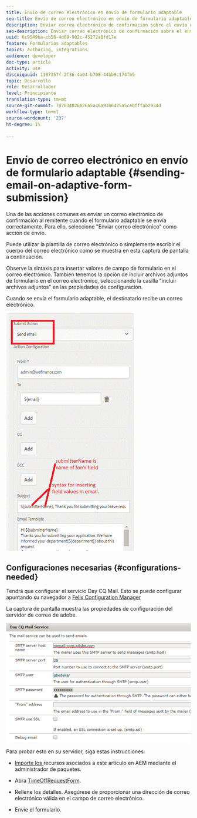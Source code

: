 ```yaml
---
title: Envío de correo electrónico en envío de formulario adaptable
seo-title: Envío de correo electrónico en envío de formulario adaptable
description: Enviar correo electrónico de confirmación sobre el envío de formulario adaptable mediante el componente de envío de correo electrónico
seo-description: Enviar correo electrónico de confirmación sobre el envío de formulario adaptable mediante el componente de envío de correo electrónico
uuid: 6c9549ba-cb56-4d69-902c-45272a8fd17e
feature: Formularios adaptables
topics: authoring, integrations
audience: developer
doc-type: article
activity: use
discoiquuid: 1187357f-2f36-4a04-b708-44bb9c174fb5
topic: Desarrollo
role: Desarrollador
level: Principiante
translation-type: tm+mt
source-git-commit: 7d7034026826a5a46a91b6425a5cebfffab2934d
workflow-type: tm+mt
source-wordcount: '237'
ht-degree: 1%

---
```



# Envío de correo electrónico en envío de formulario adaptable {#sending-email-on-adaptive-form-submission}

Una de las acciones comunes es enviar un correo electrónico de confirmación al remitente cuando el formulario adaptable se envía correctamente. Para ello, seleccione &quot;Enviar correo electrónico&quot; como acción de envío.

Puede utilizar la plantilla de correo electrónico o simplemente escribir el cuerpo del correo electrónico como se muestra en esta captura de pantalla a continuación.

Observe la sintaxis para insertar valores de campo de formulario en el correo electrónico. También tenemos la opción de incluir archivos adjuntos de formulario en el correo electrónico, seleccionando la casilla &quot;incluir archivos adjuntos&quot; en las propiedades de configuración.

Cuando se envía el formulario adaptable, el destinatario recibe un correo electrónico.

![SendEmail](assets/sendemailaction.gif)

## Configuraciones necesarias {#configurations-needed}

Tendrá que configurar el servicio Day CQ Mail. Esto se puede configurar apuntando su navegador a [Felix Configuration Manager](http://localhost:4502/system/console/configMgr)

La captura de pantalla muestra las propiedades de configuración del servidor de correo de adobe.

![mailservice](assets/mailservice.png)

Para probar esto en su servidor, siga estas instrucciones:

* [Importe los ](assets/timeoffrequest.zip) recursos asociados a este artículo en AEM mediante el administrador de paquetes.

* Abra [TimeOffRequestForm](http://localhost:4502/content/dam/formsanddocuments/helpx/timeoffrequestform/jcr:content?wcmmode=disabled).

* Rellene los detalles. Asegúrese de proporcionar una dirección de correo electrónico válida en el campo de correo electrónico.

* Envíe el formulario.
